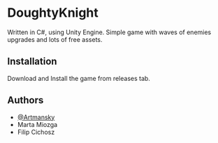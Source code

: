 # DoughtyKnight

Written in C#, using Unity Engine. Simple game with waves of enemies upgrades and lots of free assets.

## Installation

Download and Install the game from releases tab.
## Authors

- [@Artmansky](https://github.com/Artmansky)
- Marta Miozga
- Filip Cichosz
